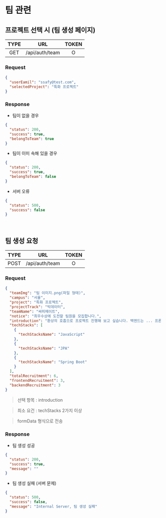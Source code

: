 # 팀 관련

## 프로젝트 선택 시 (팀 생성 페이지)

| TYPE |      URL       | TOKEN |
| :--: | :------------: | :---: |
| GET  | /api/auth/team |   O   |

### Request

```json
{
  "userEamil": "ssafy@test.com",
  "selectedProject": "특화 프로젝트"
}
```

### Response

- 팀이 없을 경우

```json
{
  "status": 200,
  "success": true,
  "belongToTeam": true
}
```

- 팀이 이미 속해 있을 경우

```json
{
  "status": 200,
  "success": true,
  "belongToTeam": false
}
```

- 서버 오류

```json
{
  "status": 500,
  "success": false
}
```

<br />

## 팀 생성 요청

| TYPE |      URL       | TOKEN |
| :--: | :------------: | :---: |
| POST | /api/auth/team |   O   |

### Request

```json
{
  "teamImg": "팀 이미지.png(파일 형태)",
  "campus": "서울",
  "project": "특화 프로젝트",
  "projectTrack": "빅데이터",
  "teamName": "싸피메이트",
  "notice": "최우수상에 도전할 팀원을 모집합니다.",
  "introduction": "환상의 호흡으로 프로젝트 진행해 보고 싶습니다. 백엔드는 ... 프론트는 ... 이런 식으로 개발 진행하려고 합니다.",
  "techStacks": [
    {
      "techStacksName": "JavaScript"
    },
    {
      "techStacksName": "JPA"
    },
    {
      "techStacksName": "Spring Boot"
    }
  ],
  "totalRecruitment": 6,
  "frontendRecruitment": 3,
  "backendRecruitment": 3
}
```

> 선택 항목 : introduction

> 최소 요건 : techStacks 2가지 이상

> formData 형식으로 전송

### Response

- 팀 생성 성공

```json
{
  "status": 200,
  "success": true,
  "message": ""
}
```

- 팀 생성 실패 (서버 문제)

```json
{
  "status": 500,
  "success": false,
  "message": "Internal Server, 팀 생성 실패"
}
```
